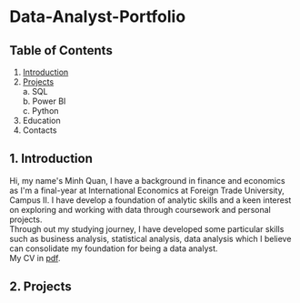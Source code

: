 # Data-Analyst-Portfolio

## Table of Contents
  1. [Introduction](https://github.com/Ulderrajd/Data-Analyst-Portfolio/blob/main/README.md#introduction)
  2. [Projects](https://github.com/Ulderrajd/Data-Analyst-Portfolio/blob/main/README.md#projects) <br />
     a. SQL <br />
     b. Power BI <br />
     c. Python <br />
  3. Education
  4. Contacts
## 1. Introduction
Hi, my name's Minh Quan, I have a background in finance and economics as I'm a final-year at International Economics at Foreign Trade University, Campus II. I have develop a foundation of analytic skills and a keen interest on exploring and working with data through coursework and personal projects. <br />
Through out my studying journey, I have developed some particular skills such as business analysis, statistical analysis, data analysis which I believe can consolidate my foundation for being a data analyst. <br/>
My CV in [pdf](https://github.com/Ulderrajd/Data-Analyst-Portfolio/blob/b0385de358361e46bbf1d8d941a3f7dd87d5c2d4/Nguy%E1%BB%85n%20Minh%20Qu%C3%A2n%20CV.pdf).
## 2. Projects

